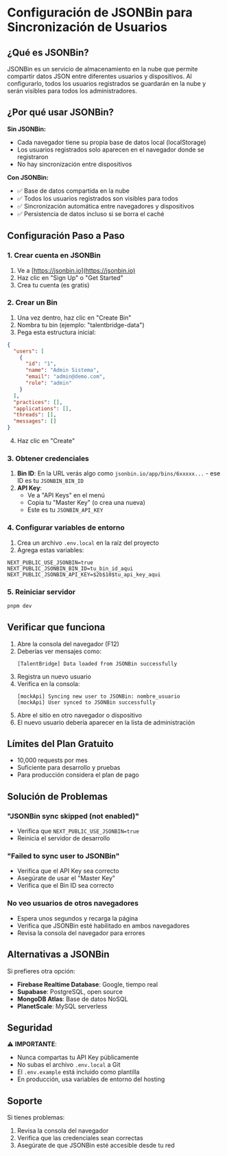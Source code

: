 # Configuración de JSONBin para Sincronización de Usuarios

## ¿Qué es JSONBin?

JSONBin es un servicio de almacenamiento en la nube que permite compartir datos JSON entre diferentes usuarios y dispositivos. Al configurarlo, todos los usuarios registrados se guardarán en la nube y serán visibles para todos los administradores.

## ¿Por qué usar JSONBin?

**Sin JSONBin:**
- Cada navegador tiene su propia base de datos local (localStorage)
- Los usuarios registrados solo aparecen en el navegador donde se registraron
- No hay sincronización entre dispositivos

**Con JSONBin:**
- ✅ Base de datos compartida en la nube
- ✅ Todos los usuarios registrados son visibles para todos
- ✅ Sincronización automática entre navegadores y dispositivos
- ✅ Persistencia de datos incluso si se borra el caché

## Configuración Paso a Paso

### 1. Crear cuenta en JSONBin

1. Ve a [https://jsonbin.io](https://jsonbin.io)
2. Haz clic en "Sign Up" o "Get Started"
3. Crea tu cuenta (es gratis)

### 2. Crear un Bin

1. Una vez dentro, haz clic en "Create Bin"
2. Nombra tu bin (ejemplo: "talentbridge-data")
3. Pega esta estructura inicial:

```json
{
  "users": [
    {
      "id": "1",
      "name": "Admin Sistema",
      "email": "admin@demo.com",
      "role": "admin"
    }
  ],
  "practices": [],
  "applications": [],
  "threads": [],
  "messages": []
}
```

4. Haz clic en "Create"

### 3. Obtener credenciales

1. **Bin ID**: En la URL verás algo como `jsonbin.io/app/bins/6xxxxx...` - ese ID es tu `JSONBIN_BIN_ID`
2. **API Key**: 
   - Ve a "API Keys" en el menú
   - Copia tu "Master Key" (o crea una nueva)
   - Este es tu `JSONBIN_API_KEY`

### 4. Configurar variables de entorno

1. Crea un archivo `.env.local` en la raíz del proyecto
2. Agrega estas variables:

```env
NEXT_PUBLIC_USE_JSONBIN=true
NEXT_PUBLIC_JSONBIN_BIN_ID=tu_bin_id_aqui
NEXT_PUBLIC_JSONBIN_API_KEY=$2b$10$tu_api_key_aqui
```

### 5. Reiniciar servidor

```bash
pnpm dev
```

## Verificar que funciona

1. Abre la consola del navegador (F12)
2. Deberías ver mensajes como:
   ```
   [TalentBridge] Data loaded from JSONBin successfully
   ```
3. Registra un nuevo usuario
4. Verifica en la consola:
   ```
   [mockApi] Syncing new user to JSONBin: nombre_usuario
   [mockApi] User synced to JSONBin successfully
   ```
5. Abre el sitio en otro navegador o dispositivo
6. El nuevo usuario debería aparecer en la lista de administración

## Límites del Plan Gratuito

- 10,000 requests por mes
- Suficiente para desarrollo y pruebas
- Para producción considera el plan de pago

## Solución de Problemas

### "JSONBin sync skipped (not enabled)"
- Verifica que `NEXT_PUBLIC_USE_JSONBIN=true`
- Reinicia el servidor de desarrollo

### "Failed to sync user to JSONBin"
- Verifica que el API Key sea correcto
- Asegúrate de usar el "Master Key"
- Verifica que el Bin ID sea correcto

### No veo usuarios de otros navegadores
- Espera unos segundos y recarga la página
- Verifica que JSONBin esté habilitado en ambos navegadores
- Revisa la consola del navegador para errores

## Alternativas a JSONBin

Si prefieres otra opción:

- **Firebase Realtime Database**: Google, tiempo real
- **Supabase**: PostgreSQL, open source
- **MongoDB Atlas**: Base de datos NoSQL
- **PlanetScale**: MySQL serverless

## Seguridad

⚠️ **IMPORTANTE**: 
- Nunca compartas tu API Key públicamente
- No subas el archivo `.env.local` a Git
- El `.env.example` está incluido como plantilla
- En producción, usa variables de entorno del hosting

## Soporte

Si tienes problemas:
1. Revisa la consola del navegador
2. Verifica que las credenciales sean correctas
3. Asegúrate de que JSONBin esté accesible desde tu red
